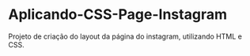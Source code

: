 # Aplicando-CSS-Page-Instagram
Projeto de criação do layout da página do instagram, utilizando HTML e CSS.
